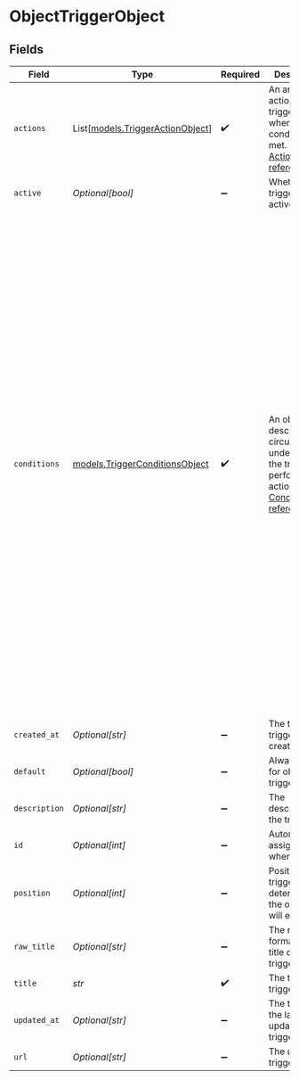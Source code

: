 # ObjectTriggerObject


## Fields

| Field                                                                                                                                                                                                                                                                                                                                                                                              | Type                                                                                                                                                                                                                                                                                                                                                                                               | Required                                                                                                                                                                                                                                                                                                                                                                                           | Description                                                                                                                                                                                                                                                                                                                                                                                        | Example                                                                                                                                                                                                                                                                                                                                                                                            |
| -------------------------------------------------------------------------------------------------------------------------------------------------------------------------------------------------------------------------------------------------------------------------------------------------------------------------------------------------------------------------------------------------- | -------------------------------------------------------------------------------------------------------------------------------------------------------------------------------------------------------------------------------------------------------------------------------------------------------------------------------------------------------------------------------------------------- | -------------------------------------------------------------------------------------------------------------------------------------------------------------------------------------------------------------------------------------------------------------------------------------------------------------------------------------------------------------------------------------------------- | -------------------------------------------------------------------------------------------------------------------------------------------------------------------------------------------------------------------------------------------------------------------------------------------------------------------------------------------------------------------------------------------------- | -------------------------------------------------------------------------------------------------------------------------------------------------------------------------------------------------------------------------------------------------------------------------------------------------------------------------------------------------------------------------------------------------- |
| `actions`                                                                                                                                                                                                                                                                                                                                                                                          | List[[models.TriggerActionObject](../models/triggeractionobject.md)]                                                                                                                                                                                                                                                                                                                               | :heavy_check_mark:                                                                                                                                                                                                                                                                                                                                                                                 | An array of actions the trigger does when its conditions are met. See [Actions reference](/documentation/ticketing/reference-guides/actions-reference)                                                                                                                                                                                                                                             |                                                                                                                                                                                                                                                                                                                                                                                                    |
| `active`                                                                                                                                                                                                                                                                                                                                                                                           | *Optional[bool]*                                                                                                                                                                                                                                                                                                                                                                                   | :heavy_minus_sign:                                                                                                                                                                                                                                                                                                                                                                                 | Whether the trigger is active                                                                                                                                                                                                                                                                                                                                                                      |                                                                                                                                                                                                                                                                                                                                                                                                    |
| `conditions`                                                                                                                                                                                                                                                                                                                                                                                       | [models.TriggerConditionsObject](../models/triggerconditionsobject.md)                                                                                                                                                                                                                                                                                                                             | :heavy_check_mark:                                                                                                                                                                                                                                                                                                                                                                                 | An object that describes the circumstances under which the trigger performs its actions. See [Conditions reference](/documentation/ticketing/reference-guides/conditions-reference)                                                                                                                                                                                                                | {<br/>"all": [<br/>{<br/>"field": "status",<br/>"operator": "less_than",<br/>"value": "solved"<br/>},<br/>{<br/>"field": "assignee_id",<br/>"operator": "is",<br/>"value": "296220096"<br/>},<br/>{<br/>"field": "custom_status_id",<br/>"operator": "includes",<br/>"value": [<br/>"1",<br/>"2"<br/>]<br/>}<br/>],<br/>"any": [<br/>{<br/>"field": "status",<br/>"operator": "less_than",<br/>"value": "solved"<br/>},<br/>{<br/>"field": "custom_status_id",<br/>"operator": "includes",<br/>"value": [<br/>"1",<br/>"2"<br/>]<br/>}<br/>]<br/>} |
| `created_at`                                                                                                                                                                                                                                                                                                                                                                                       | *Optional[str]*                                                                                                                                                                                                                                                                                                                                                                                    | :heavy_minus_sign:                                                                                                                                                                                                                                                                                                                                                                                 | The time the trigger was created                                                                                                                                                                                                                                                                                                                                                                   |                                                                                                                                                                                                                                                                                                                                                                                                    |
| `default`                                                                                                                                                                                                                                                                                                                                                                                          | *Optional[bool]*                                                                                                                                                                                                                                                                                                                                                                                   | :heavy_minus_sign:                                                                                                                                                                                                                                                                                                                                                                                 | Always false for object triggers                                                                                                                                                                                                                                                                                                                                                                   |                                                                                                                                                                                                                                                                                                                                                                                                    |
| `description`                                                                                                                                                                                                                                                                                                                                                                                      | *Optional[str]*                                                                                                                                                                                                                                                                                                                                                                                    | :heavy_minus_sign:                                                                                                                                                                                                                                                                                                                                                                                 | The description of the trigger                                                                                                                                                                                                                                                                                                                                                                     |                                                                                                                                                                                                                                                                                                                                                                                                    |
| `id`                                                                                                                                                                                                                                                                                                                                                                                               | *Optional[int]*                                                                                                                                                                                                                                                                                                                                                                                    | :heavy_minus_sign:                                                                                                                                                                                                                                                                                                                                                                                 | Automatically assigned when created                                                                                                                                                                                                                                                                                                                                                                |                                                                                                                                                                                                                                                                                                                                                                                                    |
| `position`                                                                                                                                                                                                                                                                                                                                                                                         | *Optional[int]*                                                                                                                                                                                                                                                                                                                                                                                    | :heavy_minus_sign:                                                                                                                                                                                                                                                                                                                                                                                 | Position of the trigger, determines the order they will execute in                                                                                                                                                                                                                                                                                                                                 |                                                                                                                                                                                                                                                                                                                                                                                                    |
| `raw_title`                                                                                                                                                                                                                                                                                                                                                                                        | *Optional[str]*                                                                                                                                                                                                                                                                                                                                                                                    | :heavy_minus_sign:                                                                                                                                                                                                                                                                                                                                                                                 | The raw format of the title of the trigger                                                                                                                                                                                                                                                                                                                                                         |                                                                                                                                                                                                                                                                                                                                                                                                    |
| `title`                                                                                                                                                                                                                                                                                                                                                                                            | *str*                                                                                                                                                                                                                                                                                                                                                                                              | :heavy_check_mark:                                                                                                                                                                                                                                                                                                                                                                                 | The title of the trigger                                                                                                                                                                                                                                                                                                                                                                           |                                                                                                                                                                                                                                                                                                                                                                                                    |
| `updated_at`                                                                                                                                                                                                                                                                                                                                                                                       | *Optional[str]*                                                                                                                                                                                                                                                                                                                                                                                    | :heavy_minus_sign:                                                                                                                                                                                                                                                                                                                                                                                 | The time of the last update of the trigger                                                                                                                                                                                                                                                                                                                                                         |                                                                                                                                                                                                                                                                                                                                                                                                    |
| `url`                                                                                                                                                                                                                                                                                                                                                                                              | *Optional[str]*                                                                                                                                                                                                                                                                                                                                                                                    | :heavy_minus_sign:                                                                                                                                                                                                                                                                                                                                                                                 | The url of the trigger                                                                                                                                                                                                                                                                                                                                                                             |                                                                                                                                                                                                                                                                                                                                                                                                    |